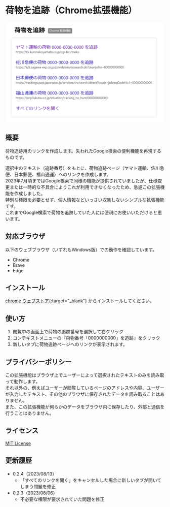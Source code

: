 # 荷物を追跡（Chrome拡張機能）
<img alt="スクリーンショット" src="./assets/screenshot.png" width="800px">

## 概要
荷物追跡用のリンクを作成します。失われたGoogle検索の便利機能を再現するものです。

選択中のテキスト（追跡番号）をもとに、荷物追跡ページ（ヤマト運輸、佐川急便、日本郵便、福山通運）へのリンクを作成します。  
2023年7月頃まではGoogle検索で同様の機能が提供されていましたが、仕様変更または一時的な不具合によりこれが利用できなくなったため、急遽この拡張機能を作成しました。  
特別な権限を必要とせず、個人情報などいっさい収集しないシンプルな拡張機能です。  
これまでGoogle検索で荷物を追跡していた人には便利にお使いいただけると思います。  

## 対応ブラウザ
以下のウェブブラウザ（いずれもWindows版）での動作を確認しています。
* Chrome
* Brave
* Edge

## インストール
[chrome ウェブストア](https://chrome.google.com/webstore/detail/oenibinhbdeecoknjbonjdkaoakagodk){:target="_blank"} からインストールしてください。

## 使い方
1. 閲覧中の画面上で荷物の追跡番号を選択して右クリック
1. コンテキストメニューの『荷物番号「0000000000」を追跡』をクリック
1. 新しいタブに荷物追跡ページへのリンクが表示されます。

## プライバシーポリシー
この拡張機能はブラウザ上でユーザーによって選択されたテキストのみを読み取って動作します。  
それ以外の、例えばユーザーが閲覧しているページのアドレスや内容、ユーザーが入力したテキスト、その他のブラウザに保存されたデータを読み取ることはありません。  
また、この拡張機能が何らかのデータをブラウザ内に保存したり、外部と通信を行うことはありません。

## ライセンス
[MIT License](https://choosealicense.com/licenses/mit/)

## 更新履歴
* 0.2.4（2023/08/13）  
    - 「すべてのリンクを開く」をキャンセルした場合に新しいタブが開いてしまう問題を修正
* 0.2.3（2023/08/06）  
    - 不必要な権限が要求されていた問題を修正